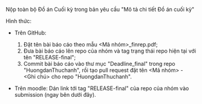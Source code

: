 Nộp toàn bộ Đồ án Cuối kỳ trong bản yêu cầu "Mô tả chi tiết Đồ án cuối kỳ"

Hình thức: 

- Trên GitHub:
  1. Đặt tên bài báo cáo theo mẫu &lt;Mã nhóm&gt;_finrep.pdf;
  2. Đưa bài báo cáo lên repo của nhóm và tag trạng thái repo hiện tại với tên "RELEASE-final";
  3. Commit bài báo cáo vào thư mục "Deadline_final" trong repo "HuongdanThuchanh", rồi tạo pull request đặt tên &lt;Mã nhóm&gt; - &lt;Ghi chú&gt; cho repo "HuongdanThuchanh".

- Trên moodle: 
  Dán link tới tag "RELEASE-final" của repo của nhóm vào submission (ngay bên dưới đây).
